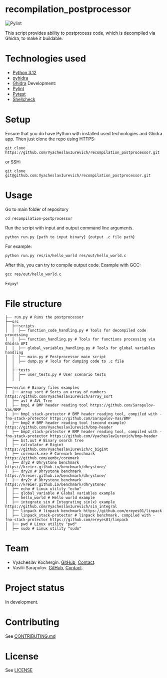 # recompilation_postprocessor
![Pylint](https://github.com/VyacheslavIurevich/recompilation_postprocessor/actions/workflows/pylint.yml/badge.svg)

This script provides ability to postprocess code, which is decompiled via Ghidra, to make it buildable.
# Technologies used
* [Python 3.12](https://www.python.org/)
* [pyhidra](https://github.com/dod-cyber-crime-center/pyhidra)
* [Ghidra](https://github.com/NationalSecurityAgency/ghidra)
Development:
* [Pylint](https://www.pylint.org/)
* [Pytest](https://docs.pytest.org/en/stable/)
* [Shellcheck](https://www.shellcheck.net/)
# Setup
Ensure that you do have Python with installed used technologies and Ghidra app. 
Then just clone the repo 
using HTTPS:
```shell
git clone https://github.com/VyacheslavIurevich/recompilation_postprocessor.git
```
or SSH:
```shell
git clone git@github.com:VyacheslavIurevich/recompilation_postprocessor.git
```
# Usage
Go to main folder of repository
```shell
cd recompilation-postprocessor
```
Run the script with input and output command line arguments.
```shell
python run.py {path to input binary} {output .c file path}
```
For example: 
```shell
python run.py res/in/hello_world res/out/hello_world.c
```
After this, you can try to compile output code. Example with GCC:
```shell
gcc res/out/hello_world.c
```
Enjoy!
# File structure
```
├── run.py # Runs the postprocessor
├──src
│  ├──scripts
│  │  ├── function_code_handling.py # Tools for decompiled code processing
│  │  ├── function_handling.py # Tools for functions processing via Ghidra API
│  │  ├── global_variables_handling.py # Tools for global variables handling
│  │  ├── main.py # Postprocessor main script
│  │  ├── dump.py # Tools for dumping code to .c file
│  │
│  ├──tests
│  │  ├── user_tests.py # User scenario tests
│  │  │
│
├──res/in # Binary files examples
│  ├── array_sort # Sorts an array of numbers https://github.com/VyacheslavIurevich/array_sort
│  ├── avl # AVL Tree
│  ├── bmp1 # BMP header reading tool https://github.com/Sarapulov-Vas/BMP
│  ├── bmp1_stack-protector # BMP header reading tool, compiled with -fno-stack-protector https://github.com/Sarapulov-Vas/BMP
│  ├── bmp2 # BMP header reading tool (second example) https://github.com/VyacheslavIurevich/bmp-header
│  ├── bmp2_stack-protector # BMP header reading tool, compiled with -fno-stack-protector https://github.com/VyacheslavIurevich/bmp-header
│  ├── bst.out # Binary search tree
│  ├── calculator # Bigint https://github.com/VyacheslavIurevich/c_bigint
│  ├── coremark.exe # Coremark benchmark https://github.com/eembc/coremark
│  ├── dry2 # Dhrystone benchmark https://kreier.github.io/benchmark/dhrystone/
│  ├── dry2o # Dhrystone benchmark https://kreier.github.io/benchmark/dhrystone/
│  ├── dry2r # Dhrystone benchmark https://kreier.github.io/benchmark/dhrystone/
│  ├── echo # Linux utility "echo"
│  ├── global_variable # Global variables example
│  ├── hello_world # Hello world example
│  ├── integrate_sin # Integrating sin(x) example https://github.com/VyacheslavIurevich/sin_integral
│  ├── linpack # linpack benchmark https://github.com/ereyes01/linpack
│  ├── linpack_stack-protector # linpack benchmark, compiled with -fno-stack-protector https://github.com/ereyes01/linpack
│  ├── pwd # Linux utility "pwd"
│  ├── sudo # Linux utility "sudo"
```
# Team
* Vyacheslav Kochergin. [GitHub](https://github.com/VyacheslavIurevich), [Contact](https://t.me/se4life).
* Vasilii Sarapulov. [GitHub](https://github.com/Sarapulov-Vas), [Contact](https://t.me/sarpaulov).
# Project status
In development.
# Contributing
See [CONTRIBUTING.md](./CONTRIBUTING.md)
# License
See [LICENSE](./LICENSE)
